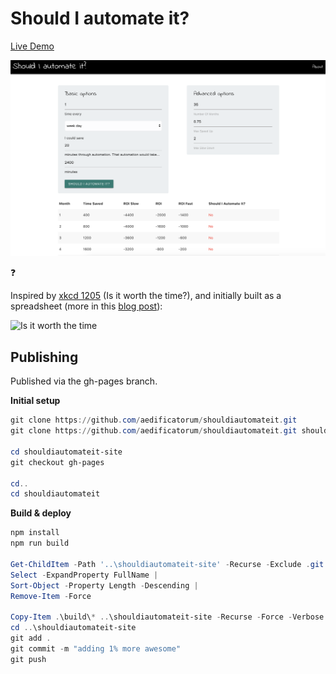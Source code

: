 # Should I automate it?

[Live Demo](https://aedificatorum.github.io/shouldiautomateit/)

![Screenshot](/screenshot1.png)

:question:

Inspired by [xkcd 1205] (Is it worth the time?), and initially built as a spreadsheet (more in this [blog post][excel blog post]):

![Is it worth the time](https://imgs.xkcd.com/comics/is_it_worth_the_time.png)

## Publishing
Published via the gh-pages branch.

**Initial setup**
```powershell
git clone https://github.com/aedificatorum/shouldiautomateit.git
git clone https://github.com/aedificatorum/shouldiautomateit.git shouldiautomateit-site

cd shouldiautomateit-site
git checkout gh-pages

cd..
cd shouldiautomateit
```

**Build & deploy**
```powershell
npm install
npm run build

Get-ChildItem -Path '..\shouldiautomateit-site' -Recurse -Exclude .git |
Select -ExpandProperty FullName |
Sort-Object -Property Length -Descending |
Remove-Item -Force

Copy-Item .\build\* ..\shouldiautomateit-site -Recurse -Force -Verbose
cd ..\shouldiautomateit-site
git add .
git commit -m "adding 1% more awesome"
git push
```

[xkcd 1205]: https://xkcd.com/1205/
[excel blog post]: https://tjaddison.com/2019/04/30/Should-I-Automate-It